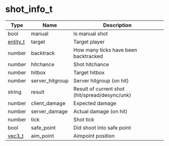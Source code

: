 # shot_info_t

Type | Name | Description
------------ | ------------- | -------------
bool | manual | Is manual shot
[entity_t](../entity_t/) | target | Target player
number | backtrack | How many ticks have been backtracked
number | hitchance | Shot hitchance
number | hitbox | Target hitbox
number  | server_hitgroup | Server hitgroup (on hit)
string | result | Result of current shot (hit/spread/desync/unk)
number | client_damage | Expected damage
number | server_damage | Actual damage (on hit)
number | tick | Shot tick
bool | safe_point | Did shoot into safe point
[vec3_t](../../../types/vec3_t/) | aim_point | Aimpoint position